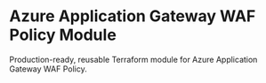 # Azure Application Gateway WAF Policy Module

Production-ready, reusable Terraform module for Azure Application Gateway WAF Policy.
